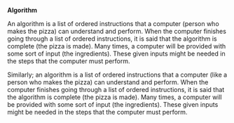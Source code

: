 <b>Algorithm</b>

An algorithm is a list of ordered instructions that a computer (person who makes the pizza) can understand and perform. When the computer finishes going through a list of ordered instructions, it is said that the algorithm is complete (the pizza is made). Many times, a computer will be provided with some sort of input (the ingredients). These given inputs might be needed in the steps that the computer must perform.

Similarly; an algorithm is a list of ordered instructions that a computer (like a person who makes the pizza) can understand and perform. When the computer finishes going through a list of ordered instructions, it is said that the algorithm is complete (the pizza is made). Many times, a computer will be provided with some sort of input (the ingredients). These given inputs might be needed in the steps that the computer must perform.

